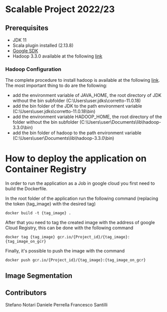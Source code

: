 # Scalable Project 2022/23

## Prerequisites

* JDK 11
* Scala plugin installed (2.13.8)
* [Google SDK](https://cloud.google.com/sdk/docs/install)
* Hadoop 3.3.0 available at the following [link](https://liveunibo-my.sharepoint.com/:u:/g/personal/stefano_notari2_studio_unibo_it/EfnKa80vvUpElSofKFkpXCYBAmJp23vD6zxiJG8-69XR0w?e=siE2iT)

### Hadoop Configuration

The complete procedure to install hadoop is available at the following [link](https://kontext.tech/article/447/install-hadoop-330-on-windows-10-step-by-step-guide).
The most important thing to do are the following:

* add the environment variable of JAVA_HOME, the root directory of JDK without the bin subfolder (C:\Users\user\.jdks\corretto-11.0.18) 
* add the bin folder of the JDK to the path environment variable (C:\Users\user\.jdks\corretto-11.0.18\bin)
* add the environment variable HADOOP_HOME, the root directory of the folder without the bin subfolder (C:\Users\user\Documents\lib\hadoop-3.3.0\bin)
* add the bin folder of hadoop to the path environment variable (C:\Users\user\Documents\lib\hadoop-3.3.0\bin)

# How to deploy the application on Container Registry

In order to run the application as a Job in google cloud you first need to build the Dockerfile.

In the root folder of the application run the following command (replacing the token {tag_image} with the desired tag)

```docker build -t {tag_image} .```

After that you need to tag the created image with the address of google Cloud Registry, this can be done with the following command

```docker tag {tag_image} gcr.io/{Project_id}/{tag_image}:{tag_image_on_gcr}```

Finally, it's possible to push the image with the command

```docker push gcr.io/{Project_id}/{tag_image}:{tag_image_on_gcr}```

## Image Segmentation

## Contributors

Stefano Notari
Daniele Perrella
Francesco Santilli